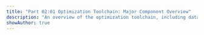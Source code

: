 ```yaml
---
title: "Part 02:01 Optimization Toolchain: Major Component Overview"
description: "An overview of the optimization toolchain, including data sources, glue languages, modeling langs/tools, solvers and optional user interfaces."
showAuthor: true
---
```


